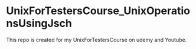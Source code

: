 # UnixForTestersCourse_UnixOperationsUsingJsch
This repo is created for my UnixForTestersCourse on udemy and Youtube.
